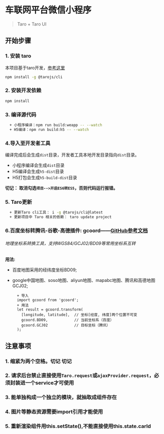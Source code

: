 # 车联网平台微信小程序
>Taro + Taro UI

## 开始步骤

### 1. 安装 taro
本项目基于taro开发，[参考这里](https://taro.aotu.io/)
```bash
npm install -g @tarojs/cli
```

### 2. 安装开发依赖
```bash
npm install
```

### 3. 编译源代码
```bash
  + 小程序编译：npm run build:weapp -- --watch
  + H5编译：npm run build:h5 -- --watch
```

### 4.导入至开发者工具

编译完成后会生成`dist`目录，开发者工具本地开发目录指向`dist`目录。

  + 小程序编译会生成`dist`目录
  + H5编译会生成`h5-dist`目录
  + H5打包会生成`h5-build-dist`目录

**切记： 取消勾选`项目-->开启ES6转ES5`，否则代码运行报错。**

### 5. Taro更新
```bash
  + 更新Taro cli工具： i -g @tarojs/cli@latest
  + 更新项目中 Taro 相关的依赖： taro update project
```


### 6.百度坐标转腾讯-谷歌-高德插件: gcoord——[GitHub参考文档](https://github.com/hujiulong/gcoord)
###### 地理坐标系转换工具，支持WGS84/GCJ02/BD09等常用坐标系互转
**用法:**
+ 百度地图采用的经纬度坐标BD09;
+ google中国地图、soso地图、aliyun地图、mapabc地图、腾讯和高德地图GCJ02;

  ```
    + 导入
    import gcoord from 'gcoord';
    + 用法
    let result = gcoord.transform(
      [longitude, latitude],  // 坐标[经度, 纬度]两个位置不可变
      gcoord.BD09,            // 当前坐标系（百度）
      gcoord.GCJ02            // 目标坐标（腾讯）
    );
  ```
## 注意事项

### 1. 缩紧为两个空格。切记 切记
### 2. 请求后台禁止直接使用`Taro.request`或`ajaxProvider.request`，必须封装进一个service才可使用
### 3. 能单独构成一个独立的模块，就抽取成组件存在
### 4. 图片等静态资源需要import引用才能使用
### 5. 重新渲染组件用this.setState(),不能直接使用this.state.carId